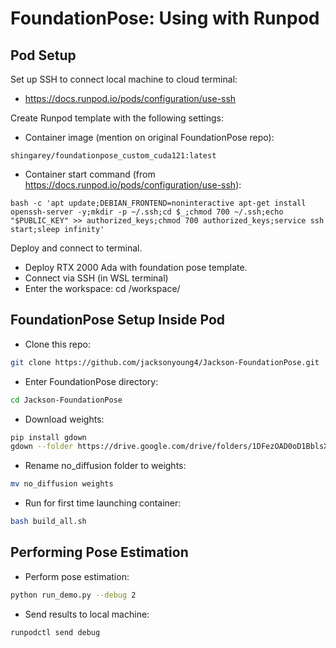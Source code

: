 # FoundationPose: Using with Runpod
## Pod Setup
Set up SSH to connect local machine to cloud terminal:
- https://docs.runpod.io/pods/configuration/use-ssh

Create Runpod template with the following settings:
- Container image (mention on original FoundationPose repo): 
```
shingarey/foundationpose_custom_cuda121:latest
```
- Container start command (from https://docs.runpod.io/pods/configuration/use-ssh):
```
bash -c 'apt update;DEBIAN_FRONTEND=noninteractive apt-get install openssh-server -y;mkdir -p ~/.ssh;cd $_;chmod 700 ~/.ssh;echo "$PUBLIC_KEY" >> authorized_keys;chmod 700 authorized_keys;service ssh start;sleep infinity'
```
Deploy and connect to terminal.
-	Deploy RTX 2000 Ada with foundation pose template.
-	Connect via SSH (in WSL terminal)
-	Enter the workspace: cd /workspace/

## FoundationPose Setup Inside Pod
-	Clone this repo: 
``` bash
git clone https://github.com/jacksonyoung4/Jackson-FoundationPose.git
```
-	Enter FoundationPose directory: 
``` bash
cd Jackson-FoundationPose
```
-	Download weights:
``` bash
pip install gdown
gdown --folder https://drive.google.com/drive/folders/1DFezOAD0oD1BblsXVxqDsl8fj0qzB82i
```
- Rename no_diffusion folder to weights:
``` bash
mv no_diffusion weights
```
-	Run for first time launching container: 
``` bash
bash build_all.sh
```
## Performing Pose Estimation
- Perform pose estimation:
``` bash
python run_demo.py --debug 2
```
- Send results to local machine:
``` bash
runpodctl send debug
```
